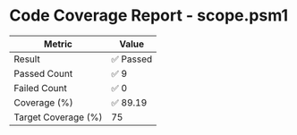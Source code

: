 # Code Coverage Report - scope.psm1
| Metric          | Value       |
|-----------------|-------------|
| Result          | ✅ Passed |
| Passed Count    | ✅ 9 |
| Failed Count    | ✅ 0 |
| Coverage (%)    | ✅ 89.19 |
| Target Coverage (%) | 75 |
